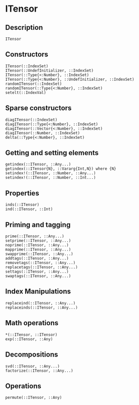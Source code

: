 # ITensor

## Description

```@docs
ITensor
```

## Constructors

```@docs
ITensor(::IndexSet)
ITensor(::UndefInitializer, ::IndexSet)
ITensor(::Type{<:Number}, ::IndexSet)
ITensor(::Type{<:Number}, ::UndefInitializer, ::IndexSet)
randomITensor(::IndexSet)
randomITensor(::Type{<:Number}, ::IndexSet)
setelt(::IndexVal)
```

## Sparse constructors

```@docs
diagITensor(::IndexSet)
diagITensor(::Type{<:Number}, ::IndexSet)
diagITensor(::Vector{<:Number}, ::IndexSet)
diagITensor(::Number, ::IndexSet)
delta(::Type{<:Number}, ::IndexSet)
```

## Getting and setting elements

```@docs
getindex(::ITensor, ::Any...)
getindex(::ITensor{N}, ::Vararg{Int,N}) where {N}
setindex!(::ITensor, ::Number, ::Any...)
setindex!(::ITensor, ::Number, ::Int...)
```

## Properties

```@docs
inds(::ITensor)
ind(::ITensor, ::Int)
```

## Priming and tagging

```@docs
prime(::ITensor, ::Any...)
setprime(::ITensor, ::Any...)
noprime(::ITensor, ::Any...)
mapprime(::ITensor, ::Any...)
swapprime(::ITensor, ::Any...)
addtags(::ITensor, ::Any...)
removetags(::ITensor, ::Any...)
replacetags(::ITensor, ::Any...)
settags(::ITensor, ::Any...)
swaptags(::ITensor, ::Any...)
```

## Index Manipulations

```@docs
replaceind(::ITensor, ::Any...)
replaceinds(::ITensor, ::Any...)
```

## Math operations

```@docs
*(::ITensor, ::ITensor)
exp(::ITensor, ::Any)
```

## Decompositions
```@docs
svd(::ITensor, ::Any...)
factorize(::ITensor, ::Any...)
```

## Operations

```@docs
permute(::ITensor, ::Any)
```

